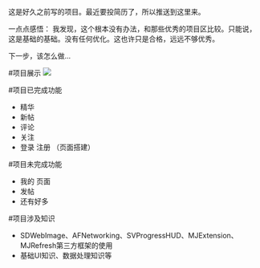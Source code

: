 
这是好久之前写的项目。最近要投简历了，所以推送到这里来。

一点点感悟：
我发现，这个根本没有办法，和那些优秀的项目区比较。只能说，这是基础的基础。没有任何优化。这也许只是合格，远远不够优秀。

下一步，该怎么做...

#项目展示
![](/Users/wangyakang/Desktop/Untitled.gif)


#项目已完成功能
- 精华 
- 新帖
- 评论
- 关注
- 登录 注册 （页面搭建）

#项目未完成功能 
- 我的 页面
- 发帖
- 还有好多
 
#项目涉及知识
- SDWebImage、AFNetworking、SVProgressHUD、MJExtension、MJRefresh第三方框架的使用
- 基础UI知识、数据处理知识等